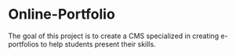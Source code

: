 # Online-Portfolio
The goal of this project is to create a CMS specialized in creating e-portfolios to help students present their skills.
